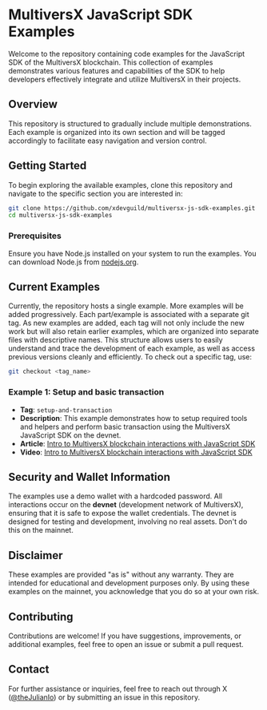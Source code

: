 # MultiversX JavaScript SDK Examples

Welcome to the repository containing code examples for the JavaScript SDK of the MultiversX blockchain. This collection of examples demonstrates various features and capabilities of the SDK to help developers effectively integrate and utilize MultiversX in their projects.

## Overview

This repository is structured to gradually include multiple demonstrations. Each example is organized into its own section and will be tagged accordingly to facilitate easy navigation and version control.

## Getting Started

To begin exploring the available examples, clone this repository and navigate to the specific section you are interested in:

```bash
git clone https://github.com/xdevguild/multiversx-js-sdk-examples.git
cd multiversx-js-sdk-examples
```

### Prerequisites

Ensure you have Node.js installed on your system to run the examples. You can download Node.js from [nodejs.org](https://nodejs.org/).

## Current Examples

Currently, the repository hosts a single example. More examples will be added progressively. Each part/example is associated with a separate git tag. As new examples are added, each tag will not only include the new work but will also retain earlier examples, which are organized into separate files with descriptive names. This structure allows users to easily understand and trace the development of each example, as well as access previous versions cleanly and efficiently.
 To check out a specific tag, use:

```bash
git checkout <tag_name>
```

### Example 1: Setup and basic transaction

- **Tag**: `setup-and-transaction`
- **Description**: This example demonstrates how to setup required tools and helpers and perform basic transaction using the MultiversX JavaScript SDK on the devnet.
- **Article**: [Intro to MultiversX blockchain interactions with JavaScript SDK](https://www.julian.io/articles/multiversx-js-sdk-intro.html)
- **Video**: [Intro to MultiversX blockchain interactions with JavaScript SDK](https://www.youtube.com/watch?v=Fxxdly9QYHw)

## Security and Wallet Information

The examples use a demo wallet with a hardcoded password. All interactions occur on the **devnet** (development network of MultiversX), ensuring that it is safe to expose the wallet credentials. The devnet is designed for testing and development, involving no real assets. Don't do this on the mainnet.

## Disclaimer

These examples are provided "as is" without any warranty. They are intended for educational and development purposes only. By using these examples on the mainnet, you acknowledge that you do so at your own risk.

## Contributing

Contributions are welcome! If you have suggestions, improvements, or additional examples, feel free to open an issue or submit a pull request.

## Contact

For further assistance or inquiries, feel free to reach out through X ([@theJulianIo](http://x.com/theJulianIo)) or by submitting an issue in this repository.
